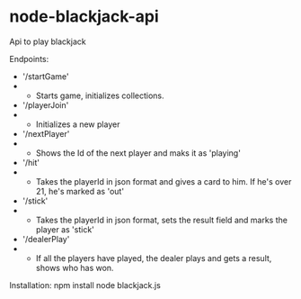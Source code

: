 # node-blackjack-api
Api to play blackjack

Endpoints:

* '/startGame'
* * Starts game, initializes collections.
* '/playerJoin'
* * Initializes a new player
* '/nextPlayer'
* * Shows the Id of the next player and maks it as 'playing'
* '/hit'
* * Takes the playerId in json format and gives a card to him. If he's over 21, he's marked as 'out'
* '/stick'
* * Takes the playerId in json format, sets the result field and marks the player as 'stick'
* '/dealerPlay'
* * If all the players have played, the dealer plays and gets a result, shows who has won.

Installation:
npm install
node blackjack.js